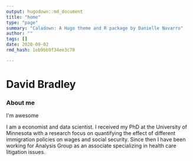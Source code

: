```yaml
---
output: hugodown::md_document
title: "home"
type: "page"
summary: "Caladown: A Hugo theme and R package by Danielle Navarro"
author: ""
tags: []
date: 2020-09-02
rmd_hash: 1eb9bb9f34ee3c78

---
```


David Bradley
=============

### About me

I'm awesome

I am a economist and data scientist. I received my PhD at the University of Minnesota with a research focus on quantifying the effect of different immigration policies on wages and social security. Since then I have been working for Analysis Group as an associate specializing in health care litigation issues.

